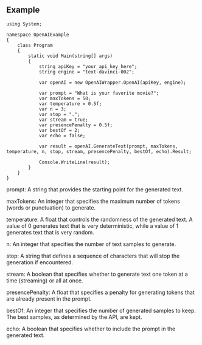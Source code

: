 ## Example
```
using System;

namespace OpenAIExample
{
    class Program
    {
        static void Main(string[] args)
        {
            string apiKey = "your_api_key_here";
            string engine = "text-davinci-002";

            var openAI = new OpenAIWrapper.OpenAI(apiKey, engine);

            var prompt = "What is your favorite movie?";
            var maxTokens = 50;
            var temperature = 0.5f;
            var n = 3;
            var stop = ".";
            var stream = true;
            var presencePenalty = 0.5f;
            var bestOf = 2;
            var echo = false;

            var result = openAI.GenerateText(prompt, maxTokens, temperature, n, stop, stream, presencePenalty, bestOf, echo).Result;

            Console.WriteLine(result);
        }
    }
}
```

prompt: A string that provides the starting point for the generated text.

maxTokens: An integer that specifies the maximum number of tokens (words or punctuation) to generate.

temperature: A float that controls the randomness of the generated text. A value of 0 generates text that is very deterministic, while a value of 1 generates text that is very random.

n: An integer that specifies the number of text samples to generate.

stop: A string that defines a sequence of characters that will stop the generation if encountered.

stream: A boolean that specifies whether to generate text one token at a time (streaming) or all at once.

presencePenalty: A float that specifies a penalty for generating tokens that are already present in the prompt.

bestOf: An integer that specifies the number of generated samples to keep. The best samples, as determined by the API, are kept.

echo: A boolean that specifies whether to include the prompt in the generated text.
